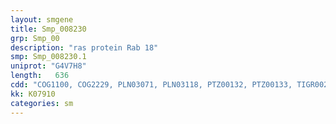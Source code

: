 ```yaml
---
layout: smgene
title: Smp_008230
grp: Smp_00
description: "ras protein Rab 18"
smp: Smp_008230.1
uniprot: "G4V7H8"
length:   636
cdd: "COG1100, COG2229, PLN03071, PLN03118, PTZ00132, PTZ00133, TIGR00231, cd01863, cl21455, pfam00071, pfam08477, smart00175, smart00176"
kk: K07910
categories: sm
---
```

